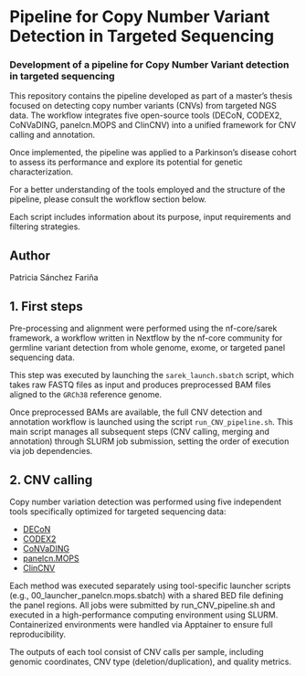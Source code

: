 # Pipeline for Copy Number Variant Detection in Targeted Sequencing
### Development of a pipeline for Copy Number Variant detection in targeted sequencing

This repository contains the pipeline developed as part of a master’s thesis focused on detecting copy number variants (CNVs) from targeted NGS data. The workflow integrates five open-source tools (DECoN, CODEX2, CoNVaDING, panelcn.MOPS and ClinCNV) into a unified framework for CNV calling and annotation.

Once implemented, the pipeline was applied to a Parkinson’s disease cohort to assess its performance and explore its potential for genetic characterization.

For a better understanding of the tools employed and the structure of the pipeline, please consult the workflow section below.

Each script includes information about its purpose, input requirements and filtering strategies.

## Author
Patricia Sánchez Fariña

## 1. First steps

Pre-processing and alignment were performed using the nf-core/sarek framework, a workflow written in Nextflow by the nf-core community for germline variant detection from whole genome, exome, or targeted panel sequencing data.

This step was executed by launching the `sarek_launch.sbatch` script, which takes raw FASTQ files as input and produces preprocessed BAM files aligned to the `GRCh38` reference genome.

Once preprocessed BAMs are available, the full CNV detection and annotation workflow is launched using the script `run_CNV_pipeline.sh`. This main script manages all subsequent steps (CNV calling, merging and annotation) through SLURM job submission, setting the order of execution via job dependencies.

## 2. CNV calling

Copy number variation detection was performed using five independent tools specifically optimized for targeted sequencing data:

- [DECoN](https://github.com/RahmanTeam/DECoN)
- [CODEX2](https://github.com/yuchaojiang/CODEX2)
- [CoNVaDING](https://github.com/molgenis/CoNVaDING)
- [panelcn.MOPS](https://github.com/genepi/panelcn.MOPS)
- [ClinCNV](https://github.com/imgag/ClinCNV)

Each method was executed separately using tool-specific launcher scripts (e.g., 00_launcher_panelcn.mops.sbatch) with a shared BED file defining the panel regions. All jobs were submitted by run_CNV_pipeline.sh and executed in a high-performance computing environment using SLURM. Containerized environments were handled via Apptainer to ensure full reproducibility.

The outputs of each tool consist of CNV calls per sample, including genomic coordinates, CNV type (deletion/duplication), and quality metrics.
